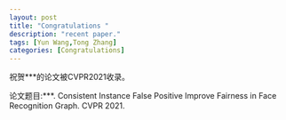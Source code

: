 ```yaml
---
layout: post
title: "Congratulations "
description: "recent paper."
tags: [Yun Wang,Tong Zhang]
categories: [Congratulations]
---
```

祝贺***的论文被CVPR2021收录。

论文题目:***. Consistent Instance False Positive Improve Fairness in Face Recognition Graph. CVPR 2021.


